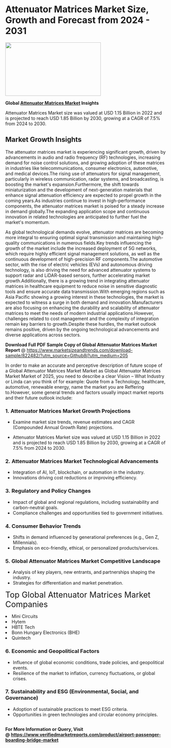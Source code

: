 <H1>Attenuator Matrices Market Size, Growth and Forecast from 2024 - 2031</H1><img class="aligncenter size-medium wp-image-584254" src="https://thirdeyenews.in/wp-content/uploads/2024/09/Global-Market-Research-300x168.jpeg" alt="" width="300" height="168" /><p><strong>Global&nbsp;<a href="https://www.marketsizeandtrends.com/download-sample/822482/?utm_source=Github8j?utm_medium=205">Attenuator Matrices Market</a> Insights</strong></p><p>Attenuator Matrices Market size was valued at USD 1.15 Billion in 2022 and is projected to reach USD 1.85 Billion by 2030, growing at a CAGR of 7.5% from 2024 to 2030.</p><p><h2>Market Growth Insights</h2> <p>The attenuator matrices market is experiencing significant growth, driven by advancements in audio and radio frequency (RF) technologies, increasing demand for noise control solutions, and growing adoption of these matrices in industries like telecommunications, consumer electronics, automotive, and medical devices.The rising use of attenuators for signal management, particularly in wireless communication, radar systems, and broadcasting, is boosting the market's expansion.Furthermore, the shift towards miniaturization and the development of next-generation materials that enhance signal attenuation efficiency are expected to propel growth in the coming years.As industries continue to invest in high-performance components, the attenuator matrices market is poised for a steady increase in demand globally.The expanding application scope and continuous innovation in related technologies are anticipated to further fuel the market's momentum.</p> <p>As global technological demands evolve, attenuator matrices are becoming more integral to ensuring optimal signal transmission and maintaining high-quality communications in numerous fields.Key trends influencing the growth of the market include the increased deployment of 5G networks, which require highly efficient signal management solutions, as well as the continuous development of high-precision RF components.The automotive sector, with the rise of electric vehicles (EVs) and autonomous driving technology, is also driving the need for advanced attenuator systems to support radar and LiDAR-based sensors, further accelerating market growth.Additionally, there is a growing trend in integrating attenuator matrices in healthcare equipment to reduce noise in sensitive diagnostic tools and ensure accurate data transmission.With emerging regions such as Asia Pacific showing a growing interest in these technologies, the market is expected to witness a surge in both demand and innovation.Manufacturers are also focusing on enhancing the durability and scalability of attenuator matrices to meet the needs of modern industrial applications.However, challenges related to cost management and the complexity of integration remain key barriers to growth.Despite these hurdles, the market outlook remains positive, driven by the ongoing technological advancements and diverse applications across sectors.</p> <p><span class=""><strong>Download Full PDF Sample Copy of Global Attenuator Matrices Market Report</strong> @ <a href="https://www.marketsizeandtrends.com/download-sample/822482/?utm_source=Github8j?utm_medium=205" target="_blank">https://www.marketsizeandtrends.com/download-sample/822482/?utm_source=Github8j?utm_medium=205</a></span></p><p>In order to make an accurate and perceptive description of future scope of a Global&nbsp;Attenuator Matrices Market Market as Global&nbsp;Attenuator Matrices Market Market of 2025, you need to describe a clear Vision &ndash; What Industry or Linda can you think of for example: Quote from a Technology, healthcare, automotive, renewable energy, name the market you are Reffering to.However, some general trends and factors usually impact market reports and their future outlook include:</p><h3>1.&nbsp;<strong>Attenuator Matrices Market Growth Projections</strong></h3><ul><li>Examine market size trends, revenue estimates and CAGR (Compounded Annual Growth Rate) projections.</li><li><p>Attenuator Matrices Market size was valued at USD 1.15 Billion in 2022 and is projected to reach USD 1.85 Billion by 2030, growing at a CAGR of 7.5% from 2024 to 2030.</p></li></ul><h3>2.&nbsp;<strong>Attenuator Matrices Market Technological Advancements</strong></h3><ul><li>Integration of AI, IoT, blockchain, or automation in the industry.</li><li>Innovations driving cost reductions or improving efficiency.</li></ul><h3>3.&nbsp;<strong>Regulatory and Policy Changes</strong></h3><ul><li>Impact of global and regional regulations, including sustainability and carbon-neutral goals.</li><li>Compliance challenges and opportunities tied to government initiatives.</li></ul><h3>4.&nbsp;<strong>Consumer Behavior Trends</strong></h3><ul><li>Shifts in demand influenced by generational preferences (e.g., Gen Z, Millennials).</li><li>Emphasis on eco-friendly, ethical, or personalized products/services.</li></ul><h3>5.&nbsp;<strong>Global Attenuator Matrices Market Competitive Landscape</strong></h3><ul><li>Analysis of key players, new entrants, and partnerships shaping the industry.</li><li>Strategies for differentiation and market penetration.</li></ul><p data-pm-slice="1 1 []"><span style="color: inherit; font-family: inherit; font-size: 25px;">Top Global Attenuator Matrices Market Companies</span></p><div class="" data-test-id=""><p><li>Mini Circuits</li><li> Hytem</li><li> HBTE Tech</li><li> Bonn Hungary Electronics (BHE)</li><li> Quintech</li></p></div><h3>6.&nbsp;<strong>Economic and Geopolitical Factors</strong></h3><ul><li>Influence of global economic conditions, trade policies, and geopolitical events.</li><li>Resilience of the market to inflation, currency fluctuations, or global crises.</li></ul><h3>7.&nbsp;<strong>Sustainability and ESG (Environmental, Social, and Governance)</strong></h3><ul><li>Adoption of sustainable practices to meet ESG criteria.</li><li>Opportunities in green technologies and circular economy principles.</li></ul><h2><strong style="font-size: 14px;">For More Information or Query, Visit @&nbsp;</strong><a style="background-color: #ffffff; font-size: 14px;" href="https://www.marketsizeandtrends.com/report/attenuator-matrices-market/" target="_blank">https://www.verifiedmarketreports.com/product/airport-passenger-boarding-bridge-market</a></h2>